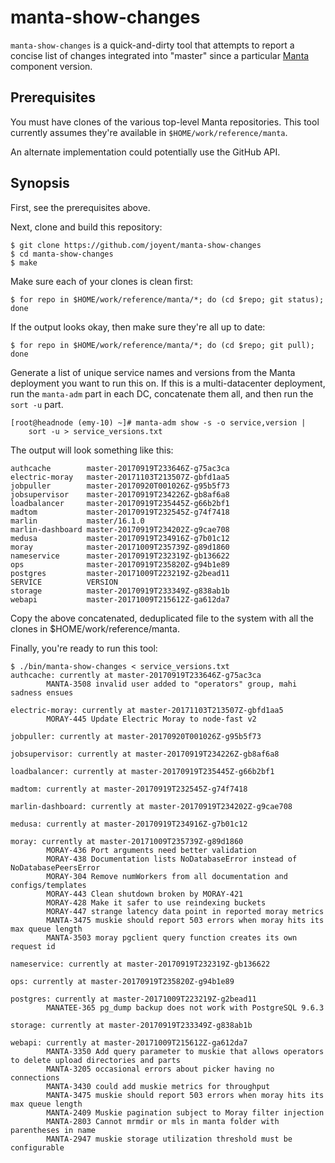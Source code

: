 # manta-show-changes

`manta-show-changes` is a quick-and-dirty tool that attempts to report a concise
list of changes integrated into "master" since a particular
[Manta](https://github.com/joyent/manta) component version.


## Prerequisites

You must have clones of the various top-level Manta repositories.  This tool
currently assumes they're available in `$HOME/work/reference/manta`.

An alternate implementation could potentially use the GitHub API.


## Synopsis

First, see the prerequisites above.

Next, clone and build this repository:

    $ git clone https://github.com/joyent/manta-show-changes
    $ cd manta-show-changes
    $ make

Make sure each of your clones is clean first:

    $ for repo in $HOME/work/reference/manta/*; do (cd $repo; git status); done

If the output looks okay, then make sure they're all up to date:

    $ for repo in $HOME/work/reference/manta/*; do (cd $repo; git pull); done

Generate a list of unique service names and versions from the Manta deployment
you want to run this on.  If this is a multi-datacenter deployment, run the
`manta-adm` part in each DC, concatenate them all, and then run the `sort -u`
part.

    [root@headnode (emy-10) ~]# manta-adm show -s -o service,version | 
        sort -u > service_versions.txt

The output will look something like this:

    authcache        master-20170919T233646Z-g75ac3ca          
    electric-moray   master-20171103T213507Z-gbfd1aa5          
    jobpuller        master-20170920T001026Z-g95b5f73          
    jobsupervisor    master-20170919T234226Z-gb8af6a8          
    loadbalancer     master-20170919T235445Z-g66b2bf1          
    madtom           master-20170919T232545Z-g74f7418          
    marlin           master/16.1.0                             
    marlin-dashboard master-20170919T234202Z-g9cae708          
    medusa           master-20170919T234916Z-g7b01c12          
    moray            master-20171009T235739Z-g89d1860          
    nameservice      master-20170919T232319Z-gb136622          
    ops              master-20170919T235820Z-g94b1e89          
    postgres         master-20171009T223219Z-g2bead11          
    SERVICE          VERSION                                   
    storage          master-20170919T233349Z-g838ab1b          
    webapi           master-20171009T215612Z-ga612da7          

Copy the above concatenated, deduplicated file to the system with all the
clones in $HOME/work/reference/manta.

Finally, you're ready to run this tool:

    $ ./bin/manta-show-changes < service_versions.txt
    authcache: currently at master-20170919T233646Z-g75ac3ca
            MANTA-3508 invalid user added to "operators" group, mahi sadness ensues
    
    electric-moray: currently at master-20171103T213507Z-gbfd1aa5
            MORAY-445 Update Electric Moray to node-fast v2
    
    jobpuller: currently at master-20170920T001026Z-g95b5f73
    
    jobsupervisor: currently at master-20170919T234226Z-gb8af6a8
    
    loadbalancer: currently at master-20170919T235445Z-g66b2bf1
    
    madtom: currently at master-20170919T232545Z-g74f7418
    
    marlin-dashboard: currently at master-20170919T234202Z-g9cae708
    
    medusa: currently at master-20170919T234916Z-g7b01c12
    
    moray: currently at master-20171009T235739Z-g89d1860
            MORAY-436 Port arguments need better validation
            MORAY-438 Documentation lists NoDatabaseError instead of NoDatabasePeersError
            MORAY-304 Remove numWorkers from all documentation and configs/templates
            MORAY-443 Clean shutdown broken by MORAY-421
            MORAY-428 Make it safer to use reindexing buckets
            MORAY-447 strange latency data point in reported moray metrics
            MANTA-3475 muskie should report 503 errors when moray hits its max queue length
            MANTA-3503 moray pgclient query function creates its own request id
    
    nameservice: currently at master-20170919T232319Z-gb136622
    
    ops: currently at master-20170919T235820Z-g94b1e89
    
    postgres: currently at master-20171009T223219Z-g2bead11
            MANATEE-365 pg_dump backup does not work with PostgreSQL 9.6.3
    
    storage: currently at master-20170919T233349Z-g838ab1b
    
    webapi: currently at master-20171009T215612Z-ga612da7
            MANTA-3350 Add query parameter to muskie that allows operators to delete upload directories and parts
            MANTA-3205 occasional errors about picker having no connections
            MANTA-3430 could add muskie metrics for throughput
            MANTA-3475 muskie should report 503 errors when moray hits its max queue length
            MANTA-2409 Muskie pagination subject to Moray filter injection
            MANTA-2803 Cannot mrmdir or mls in manta folder with parentheses in name
            MANTA-2947 muskie storage utilization threshold must be configurable

